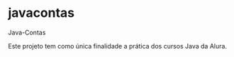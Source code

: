 javacontas
==========

Java-Contas

Este projeto tem como única finalidade a prática dos cursos Java da Alura.
